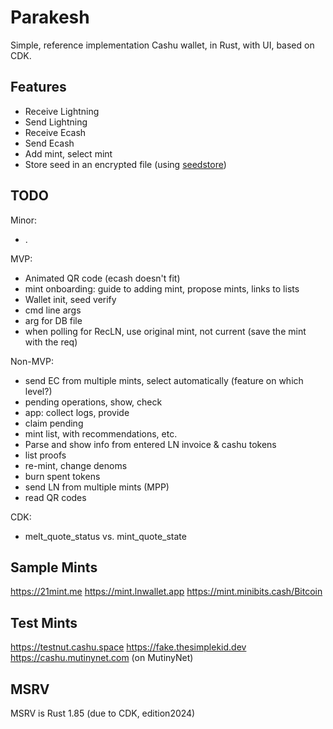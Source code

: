# Parakesh

Simple, reference implementation Cashu wallet, in Rust, with UI, based on CDK.

## Features

- Receive Lightning
- Send Lightning
- Receive Ecash
- Send Ecash
- Add mint, select mint
- Store seed in an encrypted file (using [seedstore](https://github.com/optout21/seedstore))


## TODO

Minor:
- .

MVP:
- Animated QR code (ecash doesn't fit)
- mint onboarding: guide to adding mint, propose mints, links to lists
- Wallet init, seed verify
- cmd line args
- arg for DB file
- when polling for RecLN, use original mint, not current (save the mint with the req)

Non-MVP:
- send EC from multiple mints, select automatically (feature on which level?)
- pending operations, show, check
- app: collect logs, provide
- claim pending
- mint list, with recommendations, etc.
- Parse and show info from entered LN invoice & cashu tokens
- list proofs
- re-mint, change denoms
- burn spent tokens
- send LN from multiple mints (MPP)
- read QR codes

CDK:
- melt_quote_status vs. mint_quote_state


## Sample Mints

https://21mint.me
https://mint.lnwallet.app
https://mint.minibits.cash/Bitcoin


## Test Mints

https://testnut.cashu.space
https://fake.thesimplekid.dev
https://cashu.mutinynet.com  (on MutinyNet)


## MSRV

MSRV is Rust 1.85 (due to CDK, edition2024)

